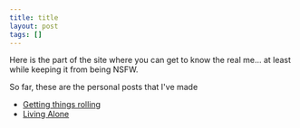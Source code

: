 ```yaml
---
title: title
layout: post
tags: []
---
```



Here is the part of the site where you can get to know the real me... at least while keeping it from being NSFW.

So far, these are the personal posts that I've made

-   [Getting things rolling](https://blog.srvthe.net/archives/10 "Getting things rolling")
-   [Living Alone](https://blog.srvthe.net/archives/71 "Living alone")

